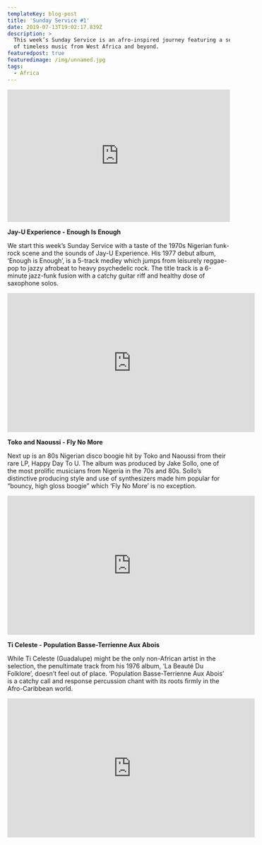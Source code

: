 ```yaml
---
templateKey: blog-post
title: 'Sunday Service #1'
date: 2019-07-13T19:02:17.839Z
description: >
  This week’s Sunday Service is an afro-inspired journey featuring a selection
  of timeless music from West Africa and beyond.
featuredpost: true
featuredimage: /img/unnamed.jpg
tags:
  - Africa
---
```

<iframe width="100%" height="300" scrolling="no" frameborder="no" allow="autoplay" src="https://w.soundcloud.com/player/?url=https%3A//api.soundcloud.com/tracks/410798352&color=%23ff5500&auto_play=false&hide_related=false&show_comments=true&show_user=true&show_reposts=false&show_teaser=true&visual=true"></iframe>

**Jay-U Experience - Enough Is Enough**

We start this week’s Sunday Service with a taste of the 1970s Nigerian funk-rock scene and the sounds of Jay-U Experience. His 1977 debut album, ‘Enough is Enough’, is a 5-track medley which jumps from leisurely reggae-pop to jazzy afrobeat to heavy psychedelic rock. The title track is a 6-minute jazz-funk fusion with a catchy guitar riff and healthy dose of saxophone solos.

<iframe width="560" height="315" src="https://www.youtube.com/embed/ijrTRsi9uBg" frameborder="0" allow="accelerometer; autoplay; encrypted-media; gyroscope; picture-in-picture" allowfullscreen></iframe>

**Toko and Naoussi - Fly No More**  

Next up is an 80s Nigerian disco boogie hit by Toko and Naoussi from their rare LP, Happy Day To U. The album was produced by Jake Sollo, one of the most prolific musicians from Nigeria in the 70s and 80s. Sollo’s distinctive producing style and use of synthesizers made him popular for “bouncy, high gloss boogie” which ‘Fly No More’ is no exception.

<iframe width="560" height="315" src="https://www.youtube.com/embed/8dvTswuCzm8" frameborder="0" allow="accelerometer; autoplay; encrypted-media; gyroscope; picture-in-picture" allowfullscreen></iframe>

**Ti Celeste - Population Basse-Terrienne Aux Abois**

While Ti Celeste (Guadalupe) might be the only non-African artist in the selection, the penultimate track from his 1976 album, ‘La Beauté Du Folklore’, doesn’t feel out of place. ‘Population Basse-Terrienne Aux Abois’ is a catchy call and response percussion chant with its roots firmly in the Afro-Caribbean world.

<iframe width="560" height="315" src="https://www.youtube.com/embed/21w5Pn_WjEU" frameborder="0" allow="accelerometer; autoplay; encrypted-media; gyroscope; picture-in-picture" allowfullscreen></iframe>
